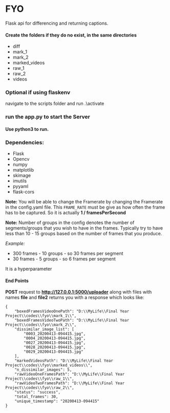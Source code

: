 # FYO

Flask api for differencing and returning captions.

#### Create the folders if they do no exist, in the same directories

- diff
- mark_1
- mark_2
- marked_videos
- raw_1
- raw_2
- videos

### Optional if using flaskenv

navigate to the scripts folder and run .\activate

### run the app.py to start the Server

#### Use python3 to run.

### Dependencies:

- Flask
- Opencv
- numpy
- matplotlib
- skimage
- imutils
- pyyaml
- flask-cors

**Note:** You will be able to change the Framerate by changing the Framerate in the config.yaml file. This `FRAME_RATE` must be give as how often the frame has to be captured. So it is actually **1 / framesPerSecond**

**Note:** Number of groups in the config denotes the number of segments/groups that you wish to have in the frames. Typically try to have less than 10 - 15 groups based on the number of frames that you produce.

_Example:_

- 300 frames - 10 groups - so 30 frames per segment
- 30 frames - 5 groups - so 6 frames per segment

It is a hyperparameter

#### End Points

**POST** request to **http://127.0.0.1:5000/uploader** along with files with names **file** and **file2** returns you with a response which looks like:

    {
        "boxedFramesVideoOnePath": "D:\\MyLife\\Final Year Project\\codes\\fyo\\mark_1\\",
        "boxedFramesVideoTwoPath": "D:\\MyLife\\Final Year Project\\codes\\fyo\\mark_2\\",
        "dissimilar_image_list": [
            "0003_20200413-094415.jpg",
            "0004_20200413-094415.jpg",
            "0027_20200413-094415.jpg",
            "0028_20200413-094415.jpg",
            "0029_20200413-094415.jpg"
        ],
        "markedVideosPath": "D:\\MyLife\\Final Year Project\\codes\\fyo\\marked_videos\\",
        "n_dissimilar_images": 5,
        "rawVideoOneFramesPath": "D:\\MyLife\\Final Year Project\\codes\\fyo\\raw_1\\",
        "rawVideoTwoFramesPath": "D:\\MyLife\\Final Year Project\\codes\\fyo\\raw_2\\",
        "status": "success",
        "total_frames": 30,
        "unique_timestamp": "20200413-094415"
    }
